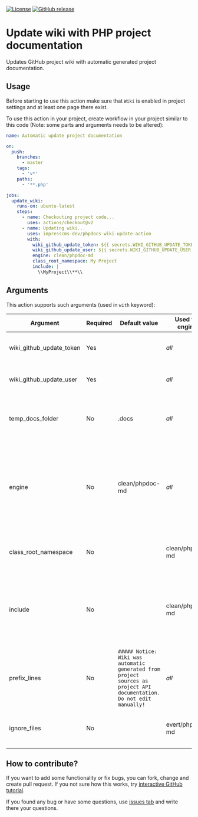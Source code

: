 [![License](https://img.shields.io/github/license/imponeer/phpdocs-wiki-update-action.svg)](LICENSE)
[![GitHub release](https://img.shields.io/github/release/imponeer/phpdocs-wiki-update-action.svg)](https://github.com/imponeer/phpdocs-wiki-update-action/releases)

# Update wiki with PHP project documentation

Updates GitHub project wiki with automatic generated project documentation.

## Usage

Before starting to use this action make sure that `Wiki` is enabled in project settings and at least one page there exist.

To use this action in your project, create workflow in your project similar
to this code (Note: some parts and arguments needs to be altered):
```yaml
name: Automatic update project documentation

on:
  push:
    branches:
      - master
    tags:
      - 'v*'
    paths:
      - '**.php'

jobs:
  update_wiki:
    runs-on: ubuntu-latest
    steps:
      - name: Checkouting project code...
        uses: actions/checkout@v2
      - name: Updating wiki...
        uses: impresscms-dev/phpdocs-wiki-update-action
        with:
          wiki_github_update_token: ${{ secrets.WIKI_GITHUB_UPDATE_TOKEN }}
          wiki_github_update_user: ${{ secrets.WIKI_GITHUB_UPDATE_USER }}
          engine: clean/phpdoc-md
          class_root_namespace: My Project
          include: |
            \\MyProject\\**\\
```

## Arguments 

This action supports such arguments (used in `with` keyword):

| Argument | Required | Default value | Used for engine | Description |
|----------|----------|---------------|--------|-------------|
| wiki_github_update_token | Yes | | *all* | GitHub token to use for updating project wiki |
| wiki_github_update_user | Yes | | *all* | GitHub username for whom this token belongs |
| temp_docs_folder | No | .docs | *all* | Temporally folder name for store generated project documentation |
| engine | No | clean/phpdoc-md | *all* | What documentation generator should be used? At current moment [clean/phpdoc-md](https://github.com/clean/phpdoc-md) and [evert/phpdoc-md](https://github.com/evert/phpdoc-md) are supported. |
| class_root_namespace | No | | clean/phpdoc-md | Root class namespace that should be used for documentation |
| include | No | | clean/phpdoc-md | Defines what classes should be included in generated documentation (supports glob style wildcards syntax; each line means one rule) |
| prefix_lines | No | `##### Notice: Wiki was automatic generated from project sources as project API documentation. Do not edit manually!` | *all* | Lines that will be used to prefix generated wiki content |
| ignore_files | No | | evert/phpdoc-md | Defines files that can be ignored (supports glob rules) |

## How to contribute? 

If you want to add some functionality or fix bugs, you can fork, change and create pull request. If you not sure how this works, try [interactive GitHub tutorial](https://try.github.io).

If you found any bug or have some questions, use [issues tab](https://github.com/imponeer/phpdocs-wiki-update-action/issues) and write there your questions.
